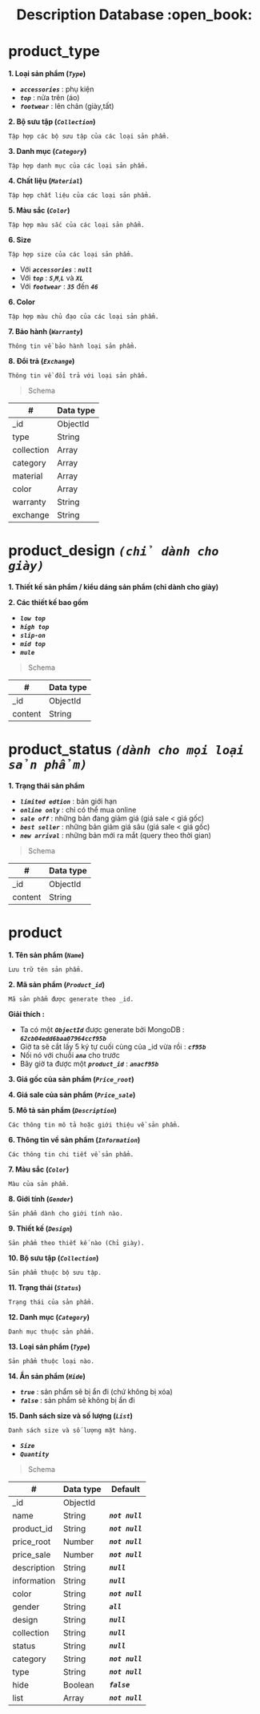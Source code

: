 <h1 align="center">Description Database :open_book:</h1>

# product_type

**1. Loại sản phẩm (_*`Type`*_)**

- _**`accessories`**_ : phụ kiện
- _**`top`**_ : nửa trên (áo)
- _**`footwear`**_ : lên chân (giày,tất)

**2. Bộ sưu tập (_*`Collection`*_)**

    Tập hợp các bộ sưu tập của các loại sản phẩm.

**3. Danh mục (_*`Category`*_)**

    Tập hợp danh mục của các loại sản phẩm.

**4. Chất liệu (_*`Material`*_)**

    Tập hợp chất liệu của các loại sản phẩm.

**5. Màu sắc (_*`Color`*_)**

    Tập hợp màu sắc của các loại sản phẩm.

**6. Size**

    Tập hợp size của các loại sản phẩm.

- Với **_`accessories`_** : **_`null`_**
- Với **_`top`_** : **_`S`_**,**_`M`_**,**_`L`_** và **_`XL`_**
- Với **_`footwear`_** : **_`35`_** đến **_`46`_**

**6. Color**

    Tập hợp màu chủ đạo của các loại sản phẩm.

**7. Bảo hành (_*`Warranty`*_)**

    Thông tin về bảo hành loại sản phẩm.

**8. Đổi trả (_*`Exchange`*_)**

    Thông tin về đổi trả với loại sản phẩm.

> Schema

| #          | Data type |
| ---------- | --------- |
| \_id       | ObjectId  |
| type       | String    |
| collection | Array     |
| category   | Array     |
| material   | Array     |
| color      | Array     |
| warranty   | String    |
| exchange   | String    |

# product_design _`(chỉ dành cho giày)`_

**1. Thiết kế sản phẩm / kiểu dáng sản phẩm (chỉ dành cho giày)**

**2. Các thiết kế bao gồm**

- _**`low top`**_
- _**`high top`**_
- _**`slip-on`**_
- _**`mid top`**_
- _**`mule`**_

> Schema

| #       | Data type |
| ------- | --------- |
| \_id    | ObjectId  |
| content | String    |

# product_status _`(dành cho mọi loại sản phẩm)`_

**1. Trạng thái sản phẩm**

- _**`limited edtion`**_ : bản giới hạn
- _**`online only`**_ : chỉ có thể mua online
- _**`sale off`**_ : những bản đang giảm giá (giá sale < giá gốc)
- _**`best seller`**_ : những bản giảm giá sâu (giá sale < giá gốc)
- _**`new arrival`**_ : những bản mới ra mắt (query theo thời gian)

> Schema

| #       | Data type |
| ------- | --------- |
| \_id    | ObjectId  |
| content | String    |

# product

**1. Tên sản phẩm (_*`Name`*_)**

    Lưu trữ tên sản phẩm.

**2. Mã sản phẩm (_*`Product_id`*_)**

    Mã sản phẩm được generate theo _id.

**Giải thích :**

- Ta có một _**`ObjectId`**_ được generate bởi MongoDB : _**`62cb04edd6baa07964ccf95b`**_
- Giờ ta sẽ cắt lấy 5 ký tự cuối cùng của \_id vừa rồi : _**`cf95b`**_
- Nối nó với chuỗi _**`ana`**_ cho trước
- Bây giờ ta được một _**`product_id`**_ : _**`anacf95b`**_

**3. Giá gốc của sản phẩm (_*`Price_root`*_)**

**4. Giá sale của sản phẩm (_*`Price_sale`*_)**

**5. Mô tả sản phẩm (_*`Description`*_)**

    Các thông tin mô tả hoặc giới thiệu về sản phẩm.

**6. Thông tin về sản phẩm (_*`Information`*_)**

    Các thông tin chi tiết về sản phẩm.

**7. Màu sắc (_*`Color`*_)**

    Màu của sản phẩm.

**8. Giới tính (_*`Gender`*_)**

    Sản phẩm dành cho giới tính nào.

**9. Thiết kế (_*`Design`*_)**

    Sản phẩm theo thiết kế nào (Chỉ giày).

**10. Bộ sưu tập (_*`Collection`*_)**

    Sản phẩm thuộc bộ sưu tập.

**11. Trạng thái (_*`Status`*_)**

    Trạng thái của sản phẩm.

**12. Danh mục (_*`Category`*_)**

    Danh mục thuộc sản phẩm.

**13. Loại sản phẩm (_*`Type`*_)**

    Sản phẩm thuộc loại nào.

**14. Ẩn sản phẩm (_*`Hide`*_)**

- **_`true`_** : sản phẩm sẽ bị ẩn đi (chứ không bị xóa)
- **_`false`_** : sản phẩm sẽ không bị ẩn đi

**15. Danh sách size và số lượng (_*`List`*_)**

    Danh sách size và số lượng mặt hàng.

- _**`Size`**_
- _**`Quantity`**_

> Schema

| #           | Data type | Default          |
| ----------- | --------- | ---------------- |
| \_id        | ObjectId  |                  |
| name        | String    | **_`not null`_** |
| product_id  | String    | **_`not null`_** |
| price_root  | Number    | **_`not null`_** |
| price_sale  | Number    | **_`not null`_** |
| description | String    | **_`null`_**     |
| information | String    | **_`null`_**     |
| color       | String    | **_`not null`_** |
| gender      | String    | **_`all`_**      |
| design      | String    | **_`null`_**     |
| collection  | String    | **_`null`_**     |
| status      | String    | **_`null`_**     |
| category    | String    | **_`not null`_** |
| type        | String    | **_`not null`_** |
| hide        | Boolean   | **_`false`_**    |
| list        | Array     | **_`not null`_** |

<p style="padding : 1000px">1<p>
